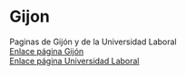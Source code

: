 # Gijon
Paginas de Gijón y de la Universidad Laboral<br/>
<a href="https://pabloeducastur.github.io/Gijon-1/gijon.html">Enlace página Gijón</a><br/>
<a href="https://pabloeducastur.github.io/Gijon-1/universidad-laboral.html">Enlace página Universidad Laboral</a>
